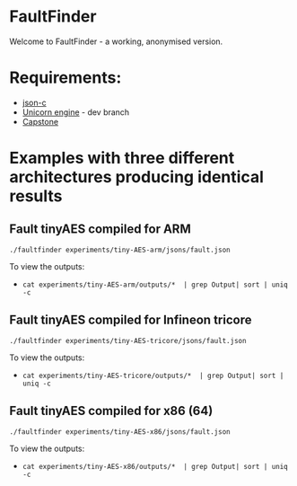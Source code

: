 # FaultFinder
Welcome to FaultFinder - a working, anonymised version.

# Requirements:
* [json-c](https://github.com/json-c/json-c)
* [Unicorn engine](https://www.unicorn-engine.org/) - dev branch
* [Capstone](https://www.capstone-engine.org/)


# Examples with three different architectures producing identical results

## Fault tinyAES compiled for ARM
    ./faultfinder experiments/tiny-AES-arm/jsons/fault.json

To view the outputs:
* ```cat experiments/tiny-AES-arm/outputs/*  | grep Output| sort | uniq -c```



## Fault tinyAES compiled for Infineon tricore
    ./faultfinder experiments/tiny-AES-tricore/jsons/fault.json

To view the outputs:
* ```cat experiments/tiny-AES-tricore/outputs/*  | grep Output| sort | uniq -c```

## Fault tinyAES compiled for x86 (64)
    ./faultfinder experiments/tiny-AES-x86/jsons/fault.json

To view the outputs:
* ```cat experiments/tiny-AES-x86/outputs/*  | grep Output| sort | uniq -c```
